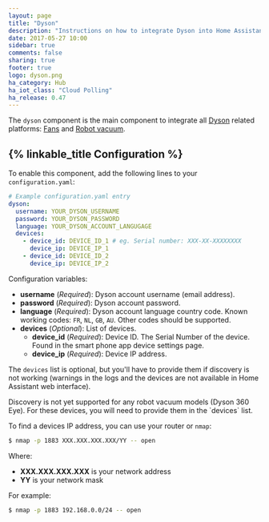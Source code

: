 ```yaml
---
layout: page
title: "Dyson"
description: "Instructions on how to integrate Dyson into Home Assistant."
date: 2017-05-27 10:00
sidebar: true
comments: false
sharing: true
footer: true
logo: dyson.png
ha_category: Hub
ha_iot_class: "Cloud Polling"
ha_release: 0.47
---
```


The `dyson` component is the main component to integrate all [Dyson](https://dyson.com) related platforms: [Fans](/components/fan.dyson/) and [Robot vacuum](/components/vacuum.dyson/).

## {% linkable_title Configuration %}

To enable this component, add the following lines to your `configuration.yaml`:

```yaml
# Example configuration.yaml entry
dyson:
  username: YOUR_DYSON_USERNAME
  password: YOUR_DYSON_PASSWORD
  language: YOUR_DYSON_ACCOUNT_LANGUGAGE
  devices:
    - device_id: DEVICE_ID_1 # eg. Serial number: XXX-XX-XXXXXXXX
      device_ip: DEVICE_IP_1
    - device_id: DEVICE_ID_2
      device_ip: DEVICE_IP_2
```

Configuration variables:

- **username** (*Required*): Dyson account username (email address).
- **password** (*Required*): Dyson account password.
- **language** (*Required*): Dyson account language country code. Known working codes: `FR`, `NL`, `GB`, `AU`. Other codes should be supported.
- **devices** (*Optional*): List of devices.
  - **device_id** (*Required*): Device ID. The Serial Number of the device. Found in the smart phone app device settings page.
  - **device_ip** (*Required*): Device IP address.


The `devices` list is optional, but you'll have to provide them if discovery is not working (warnings in the logs and the devices are not available in Home Assistant web interface).

<p class='note warning'>
Discovery is not yet supported for any robot vacuum models (Dyson 360 Eye). For these devices, you will need to provide them in the `devices` list.
</p>

To find a devices IP address, you can use your router or `nmap`:

```bash
$ nmap -p 1883 XXX.XXX.XXX.XXX/YY -- open
```

Where:

- **XXX.XXX.XXX.XXX** is your network address
- **YY** is your network mask

For example:

```bash
$ nmap -p 1883 192.168.0.0/24 -- open
```
